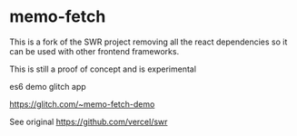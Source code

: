 # memo-fetch
This is a fork of the SWR project removing all the react
dependencies so it can be used with other frontend frameworks.

This is still a proof of concept and is experimental

es6 demo glitch app

https://glitch.com/~memo-fetch-demo

See original
https://github.com/vercel/swr
